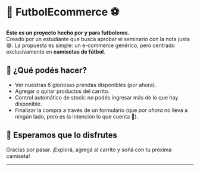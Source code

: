 # 🧢 FutbolEcommerce ⚽

**Este es un proyecto hecho por y para futboleros.**  
Creado por un estudiante que busca aprobar el seminario con la nota justa 😅. La propuesta es simple: un e-commerce genérico, pero centrado exclusivamente en **camisetas de fútbol**.

## 🛒 ¿Qué podés hacer?

- Ver nuestras 6 gloriosas prendas disponibles (por ahora).
- Agregar o quitar productos del carrito.
- Control automático de stock: no podés ingresar más de lo que hay disponible.
- Finalizar la compra a través de un formulario (que *por ahora* no lleva a ningún lado, pero es la intención lo que cuenta 💪).

## 🙌 Esperamos que lo disfrutes

Gracias por pasar. ¡Explorá, agregá al carrito y soñá con tu próxima camiseta!

---

